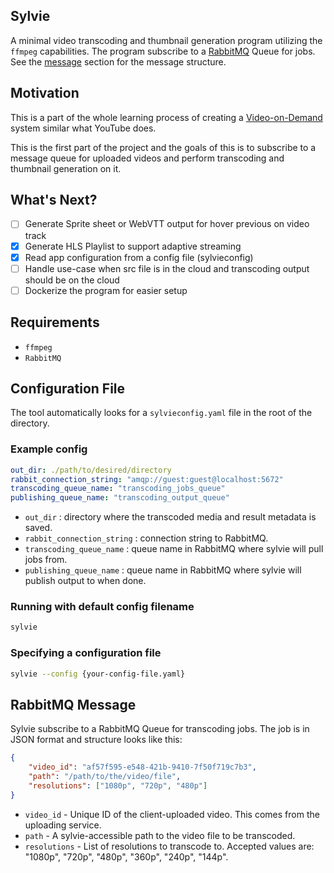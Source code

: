 ## Sylvie
A minimal video transcoding and thumbnail generation program utilizing the `ffmpeg` capabilities. The program subscribe to a [RabbitMQ](https://www.rabbitmq.com) Queue for jobs. See the [message](#rabbitmq-message) section for the message structure.

## Motivation
This is a part of the whole learning process of creating a [Video-on-Demand](https://en.wikipedia.org/wiki/Video_on_demand) system similar what YouTube does.

This is the first part of the project and the goals of this is to subscribe to a message queue for uploaded videos and perform transcoding and thumbnail generation on it.

## What's Next?

- [ ] Generate Sprite sheet or WebVTT output for hover previous on video track
- [x] Generate HLS Playlist to support adaptive streaming
- [x] Read app configuration from a config file (sylvieconfig)
- [ ] Handle use-case when src file is in the cloud and transcoding output should be on the cloud
- [ ] Dockerize the program for easier setup

## Requirements
- `ffmpeg`
- `RabbitMQ`

## Configuration File
The tool automatically looks for a `sylvieconfig.yaml` file in the root of the directory.

### Example config
```yaml
out_dir: ./path/to/desired/directory
rabbit_connection_string: "amqp://guest:guest@localhost:5672"
transcoding_queue_name: "transcoding_jobs_queue"
publishing_queue_name: "transcoding_output_queue"
```
 - `out_dir` : directory where the transcoded media and result metadata is saved.
 - `rabbit_connection_string` : connection string to RabbitMQ.
 - `transcoding_queue_name` : queue name in RabbitMQ where sylvie will pull jobs from.
 - `publishing_queue_name` : queue name in RabbitMQ where sylvie will publish output to when done.

### Running with default config filename
```bash
sylvie
```

### Specifying a configuration file
```bash
sylvie --config {your-config-file.yaml}
```

## RabbitMQ Message
Sylvie subscribe to a RabbitMQ Queue for transcoding jobs. The job is in JSON format and structure looks like this:

```json
{
    "video_id": "af57f595-e548-421b-9410-7f50f719c7b3",
    "path": "/path/to/the/video/file",
    "resolutions": ["1080p", "720p", "480p"]
}
```
 - `video_id` - Unique ID of the client-uploaded video. This comes from the uploading service.
 - `path` - A sylvie-accessible path to the video file to be transcoded.
 - `resolutions` - List of resolutions to transcode to. Accepted values are: "1080p", "720p", "480p", "360p", "240p", "144p".
